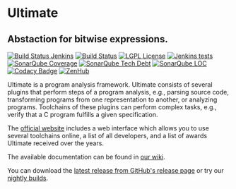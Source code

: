 # Ultimate
## Abstaction for bitwise expressions.
[![Build Status Jenkins](https://monteverdi.informatik.uni-freiburg.de/ci/buildStatus/icon?job=Ultimate%20(GitHub))](https://monteverdi.informatik.uni-freiburg.de/ci/job/Ultimate%20(GitHub)/)
[![Build Status](https://travis-ci.org/ultimate-pa/ultimate.svg)](https://travis-ci.org/ultimate-pa/ultimate)
[![LGPL License](https://img.shields.io/badge/license-LGPLv3+LE-brightgreen.svg)](https://github.com/ultimate-pa/ultimate/wiki/License)
[![Jenkins tests](https://img.shields.io/jenkins/tests?jobUrl=https%3A%2F%2Fmonteverdi.informatik.uni-freiburg.de%2Fci%2Fjob%2FUltimate%2520Nightly%2F)](https://monteverdi.informatik.uni-freiburg.de/ci/job/Ultimate%20Nightly/lastBuild/testReport/)
[![SonarQube Coverage](https://monteverdi.informatik.uni-freiburg.de/sonar/api/project_badges/measure?project=de.uni_freiburg.informatik.ultimate:mavenparent&metric=coverage)](https://monteverdi.informatik.uni-freiburg.de/sonar/component_measures/domain/Coverage?id=de.uni_freiburg.informatik.ultimate%3Amavenparent)
[![SonarQube Tech Debt](https://monteverdi.informatik.uni-freiburg.de/sonar/api/project_badges/measure?project=de.uni_freiburg.informatik.ultimate:mavenparent&metric=sqale_rating)](https://monteverdi.informatik.uni-freiburg.de/sonar/component_measures/domain/Maintainability?id=de.uni_freiburg.informatik.ultimate%3Amavenparent)
[![SonarQube LOC](https://monteverdi.informatik.uni-freiburg.de/sonar/api/project_badges/measure?project=de.uni_freiburg.informatik.ultimate:mavenparent&metric=ncloc)](https://monteverdi.informatik.uni-freiburg.de/sonar/component_measures/domain/Maintainability?id=de.uni_freiburg.informatik.ultimate%3Amavenparent)
[![Codacy Badge](https://api.codacy.com/project/badge/grade/b03e97ce2ee948eb974a211bbbfc6a2e)](https://www.codacy.com/app/ultimate-pa/ultimate)
[![ZenHub](https://img.shields.io/badge/ZenHub-Board-orange.svg)](https://app.zenhub.com/workspaces/ultimate-5d19cb84cfdf4303fb078546)

Ultimate is a program analysis framework. Ultimate consists of several plugins that perform steps of a program analysis, e.g., parsing source code, transforming programs from one representation to another, or analyzing programs. Toolchains of these plugins can perform complex tasks, e.g., verify that a C program fulfills a given specification.

The [official website](https://ultimate.informatik.uni-freiburg.de/) includes a web interface which allows you to use several toolchains online, a list of all developers, and a list of awards Ultimate received over the years.

The available documentation can be found in [our wiki](https://github.com/ultimate-pa/ultimate/wiki).

You can download the [latest release from GitHub's release page](https://github.com/ultimate-pa/ultimate/releases/latest) or try our [nightly builds](https://monteverdi.informatik.uni-freiburg.de/ultimate-nightly/). 
